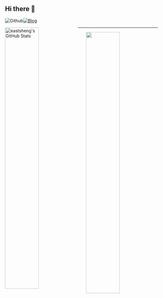## Hi there 👋
![Github](https://img.shields.io/github/followers/eastsheng?label=Github&style=social)[![Blog](https://img.shields.io/badge/Blog-eastsheng-blue)](https://eastsheng.github.io/)

<p>
<img align="left" width="47%" src="https://github-readme-stats.vercel.app/api?username=eastsheng&&show_icons=true&theme=radical&v=5&count_private=true" alt="eastsheng's GitHub Stats" />
  <hr>
<img align="right" width="47%" src="https://github-readme-stats.vercel.app/api/top-langs/?username=eastsheng&theme=radical&layout=compact&hide=glsl,python" />
</p>


<!--
**eastsheng/eastsheng** is a ✨ _special_ ✨ repository because its `README.md` (this file) appears on your GitHub profile.
![](https://github-readme-stats.vercel.app/api?username=eastsheng&theme=dark)
Here are some ideas to get you started:

- 🔭 I’m currently working on ...
- 🌱 I’m currently learning ...
- 👯 I’m looking to collaborate on ...
- 🤔 I’m looking for help with ...
- 💬 Ask me about ...
- 📫 How to reach me: ...
- 😄 Pronouns: ...
- ⚡ Fun fact: ...
-->

